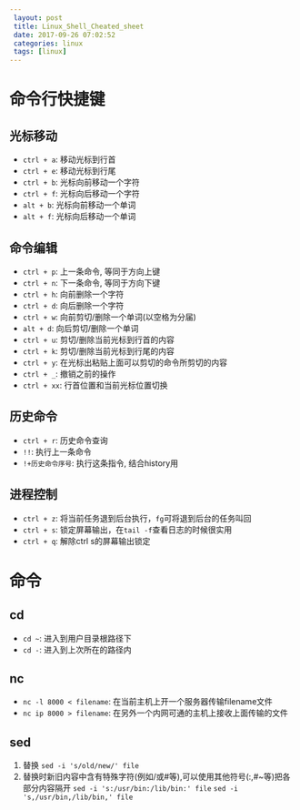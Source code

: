 ```yaml
---
 layout: post
 title: Linux_Shell_Cheated_sheet
 date: 2017-09-26 07:02:52
 categories: linux
 tags: [linux]
---
```


# 命令行快捷键

## 光标移动
- `ctrl + a`: 移动光标到行首
- `ctrl + e`: 移动光标到行尾
- `ctrl + b`: 光标向前移动一个字符
- `ctrl + f`: 光标向后移动一个字符
- `alt + b`: 光标向前移动一个单词
- `alt + f`: 光标向后移动一个单词

## 命令编辑
- `ctrl + p`: 上一条命令, 等同于方向上键
- `ctrl + n`: 下一条命令, 等同于方向下键
- `ctrl + h`: 向前删除一个字符
- `ctrl + d`: 向后删除一个字符
- `ctrl + w`: 向前剪切/删除一个单词(以空格为分届)
- `alt + d`: 向后剪切/删除一个单词
- `ctrl + u`: 剪切/删除当前光标到行首的内容
- `ctrl + k`: 剪切/删除当前光标到行尾的内容
- `ctrl + y`: 在光标出粘贴上面可以剪切的命令所剪切的内容
- `ctrl + _`: 撤销之前的操作
- `ctrl + xx`: 行首位置和当前光标位置切换

## 历史命令

- `ctrl + r`: 历史命令查询
- `!!`: 执行上一条命令
- `!+历史命令序号`: 执行这条指令, 结合history用

## 进程控制

- `ctrl + z`: 将当前任务退到后台执行，`fg`可将退到后台的任务叫回
- `ctrl + s`: 锁定屏幕输出，在`tail -f`查看日志的时候很实用
- `ctrl + q`: 解除ctrl s的屏幕输出锁定


# 命令

## cd
- `cd ~`: 进入到用户目录根路径下
- `cd -`: 进入到上次所在的路径内

## nc
- `nc -l 8000 < filename`: 在当前主机上开一个服务器传输filename文件
- `nc ip 8000 > filename`: 在另外一个内网可通的主机上接收上面传输的文件


## sed
1. 替换
`sed -i 's/old/new/' file`
2. 替换时新旧内容中含有特殊字符(例如/或#等),可以使用其他符号(:,#~等)把各部分内容隔开
`sed -i 's:/usr/bin:/lib/bin:' file`
`sed -i 's,/usr/bin,/lib/bin,' file`

